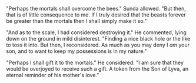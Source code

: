 "Perhaps the mortals shall overcome the bees." Sunda allowed. "But then, that is of little consequence to me. If I truly desired that the beasts forever be greater than the mortals then I shall simply make it so."

"And as to the scale, I had considered destroying it." He commented, lying down on the ground in mild disinterest. "Finding a nice black hole or the like to toss it into. But then, I reconsidered. As much as you may deny I *am* your son, and to want to keep my possessions is in my nature."

"Perhaps I shall gift it to the mortals." He considered. "I am sure that they would be overjoyed to receive such a gift. A token from the Son of Lyva, an eternal reminder of his mother's love."